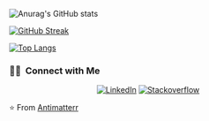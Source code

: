 <!-- <img src="https://raw.githubusercontent.com/Antimatterr/Antimatterr/master/assets/Aditya%20Vikram%20Singh%20Banner.png">
 -->
<!-- <h2> Hey there! I'm Sidhant.</h2>

![](https://komarev.com/ghpvc/?username=Antimatterr)

<a href="https://github.com/Antimatterr">
  <img height="180em" src="https://github-readme-stats.vercel.app/api?username=Antimatterr&theme=dark&show_icons=true" />

  <img height="180em" src="https://github-readme-stats.vercel.app/api/top-langs/?username=AntimatterR&theme=dark&layout=compact" />
</a>

<br/> -->
![Anurag's GitHub stats](https://github-readme-stats.vercel.app/api?username=Antimatterr&count_private=true&show_icons=true&theme=dark#gh-dark-mode-only)

[![GitHub Streak](https://streak-stats.demolab.com/?user=Antimatterr&theme=dark)](https://git.io/streak-stats)

[![Top Langs](https://github-readme-stats.vercel.app/api/top-langs/?username=Antimatterr&langs_count=8)](https://github.com/anuraghazra/github-readme-stats)

<h3> 🤝🏻 &nbsp;Connect with Me </h3>

<p align="center">
<a href="https://www.linkedin.com/in/sidhant-singh-063a691b7/"><img alt="LinkedIn" src="https://img.shields.io/badge/LinkedIn-Sidhant%20Singh-blue?style=flat-square&logo=linkedin"></a>
 <a href="https://stackoverflow.com/users/13819831/pyscho"><img alt="Stackoverflow" src="https://img.shields.io/badge/Stackoverflow-Sidhant%20Singh-orange?style=flat-square&logo=stackoverflow"></a>
</p>


⭐️ From [Antimatterr](https://github.com/Antimatterr)
